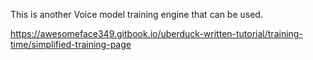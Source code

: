 This is another Voice model training engine that can be used.

https://awesomeface349.gitbook.io/uberduck-written-tutorial/training-time/simplified-training-page